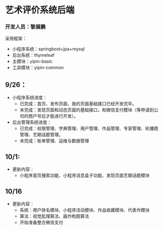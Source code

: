 # 艺术评价系统后端
### 开发人员：黎展鹏
采用框架：
* 小程序系统：springboot+jpa+mysql
* 后台系统：thymeleaf
* 主模块：yipin-basic
* 工具模块：yipin-common

## 9/26：
* 小程序系统进度：
  * 已完成：首页、发布页面、我的页面基础接口已经开发完毕。
  * 未完成：发现页面和动态页面的基础接口，和微信支付模块（等申请到公司的商户号后才能进行开发）。
* 后台管理系统进度：
  * 已完成：权限管理、字典管理、用户管理、作品管理、专家管理、轮播图管理、艺期话题管理。
  * 未完成：账单管理、运维与数据管理
## 10/1:
* 更新内容：
  * 小程序首页搜索功能、小程序消息盒子功能、发现页面艺期话题模块
## 10/16
* 更新内容：
  * 系统：用户排名模块、小程序活动模块、作品收藏模块、代表作模块
  * 算法：视觉肌理算法、画作构图算法
  * 开始准备整合微信支付
